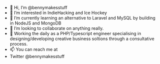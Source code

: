 - 👋 Hi, I’m @bennymakesstuff
- 👀 I’m interested in IndieHacking and Ice Hockey
- 🌱 I’m currently learning an alternative to Laravel and MySQL by building in NodeJS and MongoDB
- 💞️ I’m looking to collaborate on anything really.
- 👔 Working the daily as a PHP/Typescript engineer specialising in designing/developing creative business soltions through a consultative process.
- 📫 You can reach me at
- Twitter @bennymakesstuff
